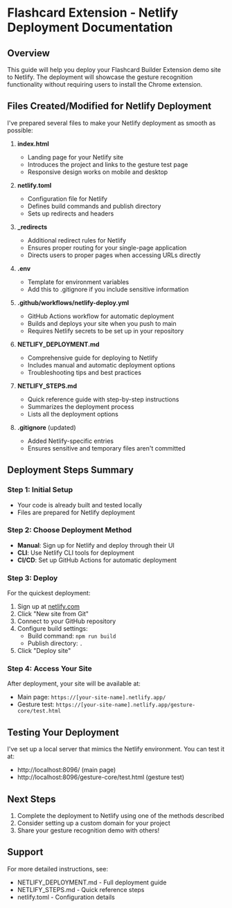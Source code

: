 # Flashcard Extension - Netlify Deployment Documentation

## Overview

This guide will help you deploy your Flashcard Builder Extension demo site to Netlify. The deployment will showcase the gesture recognition functionality without requiring users to install the Chrome extension.

## Files Created/Modified for Netlify Deployment

I've prepared several files to make your Netlify deployment as smooth as possible:

1. **index.html**
   - Landing page for your Netlify site
   - Introduces the project and links to the gesture test page
   - Responsive design works on mobile and desktop

2. **netlify.toml**
   - Configuration file for Netlify
   - Defines build commands and publish directory
   - Sets up redirects and headers

3. **_redirects**
   - Additional redirect rules for Netlify
   - Ensures proper routing for your single-page application
   - Directs users to proper pages when accessing URLs directly

4. **.env**
   - Template for environment variables
   - Add this to .gitignore if you include sensitive information

5. **.github/workflows/netlify-deploy.yml**
   - GitHub Actions workflow for automatic deployment
   - Builds and deploys your site when you push to main
   - Requires Netlify secrets to be set up in your repository

6. **NETLIFY_DEPLOYMENT.md**
   - Comprehensive guide for deploying to Netlify
   - Includes manual and automatic deployment options
   - Troubleshooting tips and best practices

7. **NETLIFY_STEPS.md**
   - Quick reference guide with step-by-step instructions
   - Summarizes the deployment process
   - Lists all the deployment options

8. **.gitignore** (updated)
   - Added Netlify-specific entries
   - Ensures sensitive and temporary files aren't committed

## Deployment Steps Summary

### Step 1: Initial Setup
- Your code is already built and tested locally
- Files are prepared for Netlify deployment

### Step 2: Choose Deployment Method
- **Manual**: Sign up for Netlify and deploy through their UI
- **CLI**: Use Netlify CLI tools for deployment
- **CI/CD**: Set up GitHub Actions for automatic deployment

### Step 3: Deploy
For the quickest deployment:

1. Sign up at [netlify.com](https://www.netlify.com/)
2. Click "New site from Git" 
3. Connect to your GitHub repository
4. Configure build settings:
   - Build command: `npm run build`
   - Publish directory: `.`
5. Click "Deploy site"

### Step 4: Access Your Site
After deployment, your site will be available at:
- Main page: `https://[your-site-name].netlify.app/`
- Gesture test: `https://[your-site-name].netlify.app/gesture-core/test.html`

## Testing Your Deployment

I've set up a local server that mimics the Netlify environment. You can test it at:
- http://localhost:8096/ (main page)
- http://localhost:8096/gesture-core/test.html (gesture test)

## Next Steps

1. Complete the deployment to Netlify using one of the methods described
2. Consider setting up a custom domain for your project
3. Share your gesture recognition demo with others!

## Support

For more detailed instructions, see:
- NETLIFY_DEPLOYMENT.md - Full deployment guide
- NETLIFY_STEPS.md - Quick reference steps
- netlify.toml - Configuration details